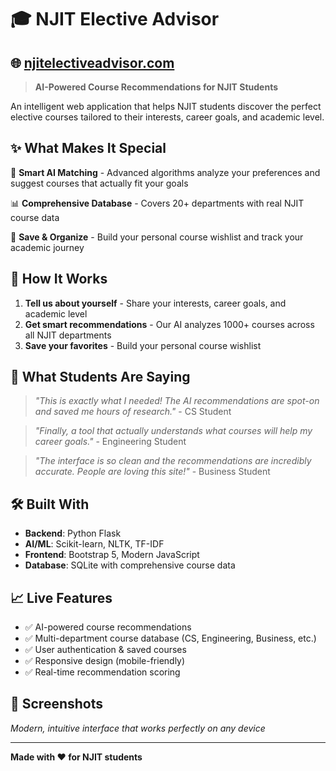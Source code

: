 # 🎓 NJIT Elective Advisor

## 🌐 **[njitelectiveadvisor.com](https://njitelectiveadvisor.com)**

> **AI-Powered Course Recommendations for NJIT Students**

An intelligent web application that helps NJIT students discover the perfect elective courses tailored to their interests, career goals, and academic level.

## ✨ What Makes It Special

🤖 **Smart AI Matching** - Advanced algorithms analyze your preferences and suggest courses that actually fit your goals

📊 **Comprehensive Database** - Covers 20+ departments with real NJIT course data

💾 **Save & Organize** - Build your personal course wishlist and track your academic journey


## 🎯 How It Works

1. **Tell us about yourself** - Share your interests, career goals, and academic level
2. **Get smart recommendations** - Our AI analyzes 1000+ courses across all NJIT departments  
3. **Save your favorites** - Build your personal course wishlist

## 💬 What Students Are Saying

> *"This is exactly what I needed! The AI recommendations are spot-on and saved me hours of research."* - CS Student

> *"Finally, a tool that actually understands what courses will help my career goals."* - Engineering Student

> *"The interface is so clean and the recommendations are incredibly accurate. People are loving this site!"* - Business Student

## 🛠️ Built With

- **Backend**: Python Flask
- **AI/ML**: Scikit-learn, NLTK, TF-IDF
- **Frontend**: Bootstrap 5, Modern JavaScript
- **Database**: SQLite with comprehensive course data

## 📈 Live Features

- ✅ AI-powered course recommendations
- ✅ Multi-department course database (CS, Engineering, Business, etc.)
- ✅ User authentication & saved courses
- ✅ Responsive design (mobile-friendly)
- ✅ Real-time recommendation scoring

## 🎨 Screenshots

*Modern, intuitive interface that works perfectly on any device*

---

**Made with ❤️ for NJIT students** 

